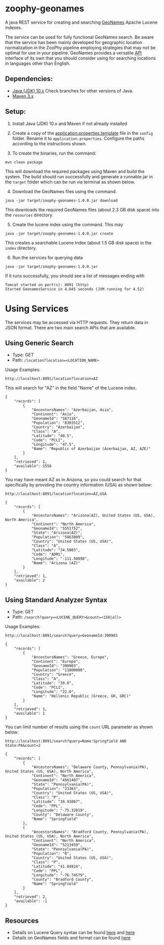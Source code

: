 # zoophy-geonames
A java REST service for creating and searching [GeoNames](geonames.org) Apache Lucene indexes. 

The service can be used for fully functional GeoNames search. Be aware that the service has been mainly developed for geographic location normalization in the ZooPhy pipeline employing strategies that may not be optimal for use in your pipeline. GeoNames provides a versatile [API](https://www.geonames.org/commercial-webservices.html) interface of its own that you should consider using for searching locations in languages other than English.

## Dependencies:
* [Java (JDK) 10.x](http://www.oracle.com/technetwork/java/javase/overview/index.html) Check branches for other versions of Java.
* [Maven 3.x](https://maven.apache.org/index.html)

## Setup:

1) Install Java (JDK) 10.x and Maven if not already installed

2) Create a copy of the [application.properties.template](config/application.properties.template) file in the ```config``` folder. Rename it to ```application.properties```. Configure the paths according to the instructions shown.

3) To create the binaries, run the command:
```
mvn clean package
```
This will download the required packages using Maven and build the system. The build should run successfully and generate a runnable jar in the ```target``` folder which can be run via terminal as shown below.

4) Download the GeoNames files using the command. 
```
java -jar target/zoophy-geonames-1.0.0.jar download
```
This downloads the required GeoNames files (about 2.3 GB disk space) into the ```resources``` directory.

5) Create the lucene index using the command. This may
```
java -jar target/zoophy-geonames-1.0.0.jar create
```
This creates a searchable Lucene Index (about 1.5 GB disk space) in the ```index``` directory.

6) Run the services for querying data
```
java -jar target/zoophy-geonames-1.0.0.jar
```
If it runs successfully, you should see a list of messages ending with 
```
Tomcat started on port(s): 8091 (http)
Started GeonamesService in 4.045 seconds (JVM running for 4.52)
```

# Using Services
The services may be accessed via HTTP requests. They return data in JSON format. There are two main search APIs that are available.

## Using Generic Search
* Type: GET
* Path: ```/location?location=<LOCATION_NAME>```

Usage Examples:
```
http://localhost:8091/location?location=AZ
```
This will search for "AZ" in the field "Name" of the Lucene index.
```
{
    "records": [
        {
            "AncestorsNames": "Azerbaijan, Asia",
            "Continent": "Asia",
            "GeonameId": "587116",
            "Population": "8303512",
            "Country": "Azerbaijan",
            "Class": "A",
            "Latitude": "40.5",
            "Code": "PCLI",
            "Longitude": "47.5",
            "Name": "Republic of Azerbaijan (Azerbaijan, AZ, AZE)"
        }
    ],
    "retrieved": 1,
    "available": 1556
}
```
You may have meant AZ as in Arizona, so you could search for that specifically by providing the country information (USA) as shown below:
```
http://localhost:8091/location?location=AZ,USA

{
    "records": [
        {
            "AncestorsNames": "Arizona(AZ), United States (US, USA), North America",
            "Continent": "North America",
            "GeonameId": "5551752",
            "State": "Arizona(AZ)",
            "Population": "5863809",
            "Country": "United States (US, USA)",
            "Class": "A",
            "Latitude": "34.5003",
            "Code": "ADM1",
            "Longitude": "-111.50098",
            "Name": "Arizona (AZ)"
        }
    ],
    "retrieved": 1,
    "available": 2
}
```
## Using Standard Analyzer Syntax
* Type: GET
* Path: ```/search?query=<LUCENE_QUERY>&count=<150|all>```

Usage Examples:
```
http://localhost:8091/search?query=GeonameId:390903

{
    "records": [
        {
            "AncestorsNames": "Greece, Europe",
            "Continent": "Europe",
            "GeonameId": "390903",
            "Population": "11000000",
            "Country": "Greece",
            "Class": "A",
            "Latitude": "39.0",
            "Code": "PCLI",
            "Longitude": "22.0",
            "Name": "Hellenic Republic (Greece, GR, GRC)"
        }
    ],
    "retrieved": 1,
    "available": 1
}
```
You can limit number of results using the ```count``` URL parameter as shown below:
```
http://localhost:8091/search?query=Name:Springfield AND State:PA&count=2

{
    "records": [
        {
            "AncestorsNames": "Delaware County, Pennsylvania(PA), United States (US, USA), North America",
            "Continent": "North America",
            "GeonameId": "4561407",
            "State": "Pennsylvania(PA)",
            "Population": "23363",
            "Country": "United States (US, USA)",
            "Class": "P",
            "Latitude": "39.93067",
            "Code": "PPL",
            "Longitude": "-75.32019",
            "County": "Delaware County",
            "Name": "Springfield"
        },
        {
            "AncestorsNames": "Bradford County, Pennsylvania(PA), United States (US, USA), North America",
            "Continent": "North America",
            "GeonameId": "5213459",
            "State": "Pennsylvania(PA)",
            "Population": "0",
            "Country": "United States (US, USA)",
            "Class": "P",
            "Latitude": "41.84924",
            "Code": "PPL",
            "Longitude": "-76.74579",
            "County": "Bradford County",
            "Name": "Springfield"
        }
    ],
    "retrieved": 2,
    "available": -1
}
```

## Resources
* Details on Lucene Query syntax can be found [here](https://lucene.apache.org/core/2_9_4/queryparsersyntax.html) and [here](https://lucene.apache.org/core/6_6_0/queryparser/org/apache/lucene/queryparser/classic/package-summary.html#package.description)
* Details on GeoNames fields and format can be found [here](http://download.geonames.org/export/dump/)

